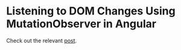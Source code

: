 # Listening to DOM Changes Using MutationObserver in Angular
Check out the relevant [post](https://nitayneeman.github.io/posts/listening-to-dom-changes-using-mutationobserver-in-angular).

